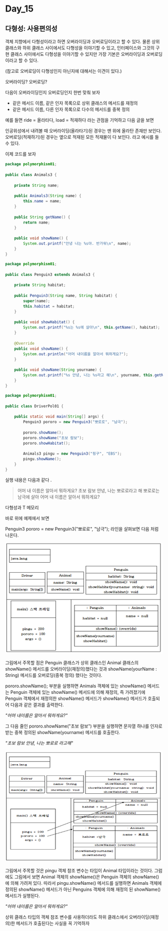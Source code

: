 # Day_15

## 다형성: 사용편의성

객체 지향에서 다형성이라고 하면 오버라이딩과 오버로딩이라고 할 수 있다. 물론 상위 클래스와 하위 클래스 사이에서도 다형성을 이야기할 수 있고, 인터페이스와 그것의 구현 클래스 사이에서도 다형성을 이야기할 수 있지만 가장 기본은 오버라이딩과 오버로딩이라고 할 수 있다.

(참고로 오버로딩이 다형성인지 아닌지에 대해서는 이견이 있다.)

오버라이딩? 오버로딩?

다음이 오버라이딩인지 오버로딩인지 한번 맞춰 보자

- 같은 메서드 이름, 같은 인자 목록으로 상위 클래스의 메서드를 재정의
- 같은 메서드 이름, 다른 인자 목록으로 다수의 메서드를 중복 정의

예를 들면 ride = 올라타다, load = 적재하다 라는 관점을 기억하고 다음 글을 보면 

인공위성에서 내려볼 때 오버라이딩(올라타기)된 경우는 맨 위에 올라탄 존재만 보인다. 오버로딩(적재하기)된 경우는 옆으로 적재된 모든 적재물이 다 보인다. 라고 예시를 들 수 있다.

이제 코드를 보자

```java
package polymorphism01;

public class Animals3 {

    private String name;

    public Animals3(String name) {
        this.name = name;
    }

    public String getName() {
        return name;
    }

    public void showName() {
        System.out.printf("안녕 나는 %s야. 반가워\n", name);
    }
}
```

```java
package polymorphism01;

public class Penguin3 extends Animals3 {

    private String habitat;

    public Penguin3(String name, String habitat) {
        super(name);
        this.habitat = habitat;
    }

    public void showHabitat() {
        System.out.printf("%s는 %s에 살아\n", this.getName(), habitat);
    }

    @Override
    public void showName() {
        System.out.println("어머 내이름을 알아서 뭐하게요?");
    }

    public void showName(String yourname) {
        System.out.printf("%s 안녕, 나는 %s라고 해\n", yourname, this.getName());
    }
}
```

```java
package polymorphism01;

public class DriverPol01 {

    public static void main(String[] args) {
        Penguin3 pororo = new Penguin3("뽀로로", "남극");

        pororo.showName();
        pororo.showName("초보 람보");
        pororo.showHabitat();

        Animals3 pingu = new Penguin3("핑구", "EBS");
        pingu.showName();
    }
}
```

실행 내용은 다음과 같다 .

> 어머 내 이름은 알아서 뭐하게요?
초보 람보 안녕, 나는 뽀로로라고 해
뽀로로는 남극에 살아
어머 내 이름은 알아서 뭐하게요?

다형성과 T 메모리

바로 위에 예제에서 보면 

Penguin3 pororo = new Penguin3("뽀로로", "남극"); 라인을 살펴보면 다음 처럼 나온다. 

<img src="/static/3-34.png" width=514px height=355px></img>

그림에서 주목할 점은 Penguin 클래스가 상위 클래스인 Animal 클래스의 showName() 메서드를 오버라이딩(재정의)했다는 것과 showName(yourName : String) 메서드를 오버로딩(중복 정의) 했다는 것이다.

pororo.showName(); 부분을 실행하면 Animals 객체에 있는 showName() 메서드는 Penguin 객체에 있는 showName() 메서드에 의해 재정의, 즉 가려졌기에 Penguin 객체에서 재정의한 showName() 메서드가 showName() 메서드가 호출되어 다음과 같은 결과를 출력한다.

*"어머 내이름은 알아서 뭐하게요?"*

그 다음 줄인 pororo.showName("초보 람보") 부분을 실행하면 문자열 하나를 인자로 받는 중복 정의된 showName(yourname) 메서드를 호출한다.

*"초보 람보 안녕, 나는 뽀로로 라고해"*

<img src="/static/3-35.png" width=514px height=355px></img>

그림에서 주목할 것은 pingu 객체 참조 변수는 타입이 Animal 타입이라는 것이다. 그럼에도 그림에서 보면 Animal 객체의 showName()은  Penguin 객체의 showName()에 의해 가려져 있다. 따라서 pingu.showName() 메서드를 실행하면 Animals 객체에 정의된 showName() 메서드가 아닌 Penguins 객체에 의해 재정의 된 showName()메서드가 실행된다.

*"어머 내이름은 알아서 뭐하게요?"*

상위 클래스 타입의 객체 참조 변수를 사용하더라도 하위 클래스에서 오버라이딩(재정의)한 메서드가 호출된다는 사실을 꼭 기억하자